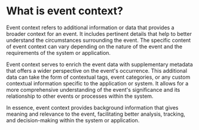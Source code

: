 # What is event context?

Event context refers to additional information or data that provides a broader context for an event. It includes
pertinent details that help to better understand the circumstances surrounding the event. The specific content of event
context can vary depending on the nature of the event and the requirements of the system or application.

Event context serves to enrich the event data with supplementary metadata that offers a wider perspective on the event's
occurrence. This additional data can take the form of contextual tags, event categories, or any custom contextual
information specific to the application or system. It allows for a more comprehensive understanding of the event's
significance and its relationship to other events or processes within the system.

In essence, event context provides background information that gives meaning and relevance to the event, facilitating
better analysis, tracking, and decision-making within the system or application.
